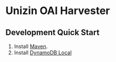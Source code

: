 # Unizin OAI Harvester

## Development Quick Start

1. Install [Maven](https://maven.apache.org/install.html).
2. Install [DynamoDB Local](http://docs.aws.amazon.com/amazondynamodb/latest/developerguide/Tools.DynamoDBLocal.html)

